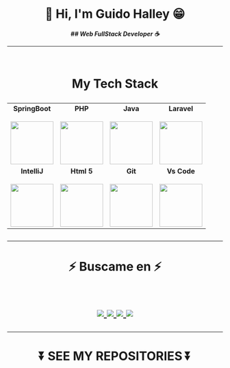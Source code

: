 <h1 align="center"> 👾 Hi, I'm Guido Halley 😁</h2>
<h4 align="center"><p><em> ## Web FullStack Developer ☕</p></em>
<hr>
<br>
<h1 align="center">
My Tech Stack
<p align="center">
<table align="center">
  <tbody>
    <tr valign="top">
      <td width="25%" align="center">
	      <span><strong>SpringBoot</strong></span><br><br>
        <img height="100px" src="https://4.bp.blogspot.com/-ou-a_Aa1t7A/W6IhNc3Q0gI/AAAAAAAAD6Y/pwh44arKiuM_NBqB1H7Pz4-7QhUxAgZkACLcBGAs/s400/spring-boot-logo.png">
      </td>
      <td width="25%" align="center">
	      <span><strong>PHP</strong></span><br><br>
        <img height="100px" src="http://pngimg.com/uploads/php/php_PNG34.png">
      </td>
      <td width="25%" align="center">
        <span><strong>Java</strong></span><br><br>
        <img height="100px" src="https://upload.wikimedia.org/wikipedia/en/thumb/3/30/Java_programming_language_logo.svg/1200px-Java_programming_language_logo.svg.png">
      </td>
      <td width="25%" align="center">
        <span><strong>Laravel</strong></span><br><br>
        <img height="100px" src="https://upload.wikimedia.org/wikipedia/commons/thumb/9/9a/Laravel.svg/1200px-Laravel.svg.png">
      </td>
     </tr>
    <tr valign="top">
      <td width="25%" align="center">
	      <span><strong>IntelliJ</strong></span><br><br>
        <img height="100px" src="https://upload.wikimedia.org/wikipedia/commons/thumb/9/9c/IntelliJ_IDEA_Icon.svg/2048px-IntelliJ_IDEA_Icon.svg.png">
      </td>
      <td width="25%" align="center">
        <span><strong>Html 5</strong></span><br><br>
        <img height="100px" src="https://cdn.svgporn.com/logos/html-5.svg">
      </td>
      <td width="25%" align="center">
        <span><strong>Git</strong></span><br><br>
        <img height="100px" src="https://cdn.svgporn.com/logos/git-icon.svg">
      </td>
      <td width="25%" align="center">
        <span><strong>Vs Code</strong></span><br><br>
        <img height="100px" src="https://cdn.svgporn.com/logos/visual-studio-code.svg">
      </td>
    </tr>

  </tbody>
</table>
</p>
<hr>

<h1 align="center">
⚡ Buscame en ⚡
  
<p align="center">
  <br/>
  <a href="https://www.linkedin.com/in/guidohalley">
    <img src="https://img.shields.io/badge/LinkedIn-%230077B5.svg?&style=flat-square&logo=linkedin&logoColor=white">
  </a>
  
  <a href="https://github.com/guidohalley">
    <img src="https://img.shields.io/badge/Github-%230A0A0A.svg?&style=flat-square&logo=Github&logoColor=white">  
  </a>
 
  <a href="https://www.instagram.com/guidohalley">
    <img src="https://img.shields.io/badge/Instagram-%23E4405F.svg?&style=flat-square&logo=instagram&logoColor=white">
  </a>

  <a href="https://twitter.com/GuidoHalley">
    <img src="https://img.shields.io/badge/twitter-%230077D4.svg?&style=flat-square&logo=twitter&logoColor=white">
  </a>
</p>
</h1>

<div align = "center">
<hr>
  
  <h1 align="center">
⏬ SEE MY REPOSITORIES ⏬
